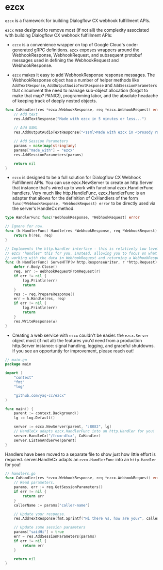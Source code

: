# ezcx
`ezcx` is a framework for building Dialogflow CX webhook fulfillment APIs.  

`ezcx` was designed to remove most (if not all) the complexity associated with building Dialogflow CX webhook fulfillment APIs:

- `ezcx` is a convenience wrapper on top of Google Cloud's code-generated gRPC definitions.  `ezcx` exposes wrappers around the WebhookResponse, WebhookRequest, and subsequent protobuf messages used in defining the WebhookRequest and WebhookResponse.

- `ezcx` makes it easy to add WebhookResponse response messages.  The WebhookResponse object has a number of helper methods like `AddTextResponse`, `AddOutputAudioTextResponse` and `AddSessionParameters` that circumvent the need to manage sub-object allocation (forgot to make that map?  PANIC!), programming labor, and the absolute headache of keeping track of deeply nested objects.  

```go
func CxHandler(res *ezcx.WebhookResponse, req *ezcx.WebhookRequest) error {
	// Add text
    res.AddTextResponse("Made with ezcx in 5 minutes or less...")
    
    // Add SSML
    res.AddOutputAudioTextResponse("<ssml>Made with ezcx in <prosody rate=slow>5 minutes </prosody>or less...</ssml>")    

    // Add Session Parameters
    params = make(map[string]any)
    params["made_with"] = "ezcx"
    res.AddSessionParameters(params)

	return nil
}
```

- `ezcx` is designed to be a full solution for Dialogflow CX Webhook Fulfillment APIs.  You can use ezcx.NewServer to create an http.Server that instance that's wired up to work with functional ezcx.HandlerFunc handlers.  Very much like http.HandleFunc, ezcx.HandlerFunc is an adapter that allows for the definition of CxHandlers of the form `func(*WebhookResponse, *WebhookRequest) error` to be directly used via the server's HandleCx method.  

```go
type HandlerFunc func(*WebhookResponse, *WebhookRequest) error

// Ignore for now.
func (h HandlerFunc) Handle(res *WebhookResponse, req *WebhookRequest) error {
	return h(res, req)
}

// Implements the http.Handler interface - this is relatively low level;
// ezcx "handles" this for you, instead, allowing you to focus on what really matters:
// working with the data in WebhookRequest and returning a WebhookResponse.
func (h HandlerFunc) ServeHTTP(w http.ResponseWriter, r *http.Request) {
	defer r.Body.Close()
	req, err := WebhookRequestFromRequest(r)
	if err != nil {
		log.Println(err)
		return
	}
	res := req.PrepareResponse()
	err = h.Handle(res, req)
	if err != nil {
		log.Println(err)
		return
	}
	res.WriteResponse(w)
}
```

- Creating a web service with `ezcx` couldn't be easier.  the `ezcx.Server` object most (if not all) the features you'd need from a production http.Server instance: signal handling, logging, and graceful shutdowns.  If you see an opportuntiy for improvement, please reach out!

```go
// main.go
package main

import (
	"context"
	"fmt"
	"log"

	"github.com/yaq-cc/ezcx"
)

func main() {
	parent := context.Background()
	lg := log.Default()

	server := ezcx.NewServer(parent, ":8082", lg)
    // HandleCx adapts ezcx.HandlerFunc into an http.Handler for you!
    server.HandleCx("/from-dfcx", CxHandler)
	server.ListenAndServe(parent)
}
```

Handlers have been moved to a separate file to show just how little effort is required. server.HandleCx adapts an `ezcx.HandlerFunc` into an `http.Handler` for you!  

```go 
// handlers.go
func CxHandler(res *ezcx.WebhookResponse, req *ezcx.WebhookRequest) error {
	// Read parameters.
	params, err := req.GetSessionParameters()
	if err != nil {
		return err
	}
	callerName := params["caller-name"]

	// Update your response.
	res.AddTextResponse(fmt.Sprintf("Hi there %s, how are you?", callerName))

	// Update some session parameters
	params["saidHi"] = true
	err = res.AddSessionParameters(params)
	if err != nil {
		return err
	}

	return nil
}
```